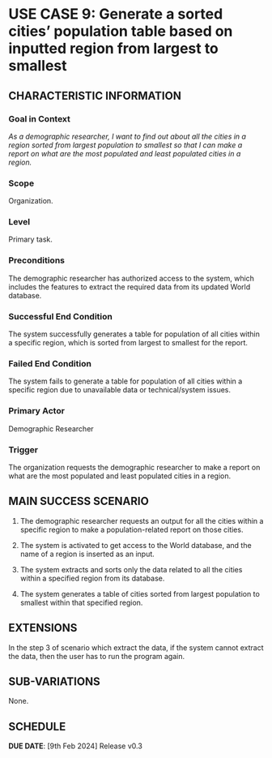# USE CASE 9: Generate a sorted cities’ population table based on inputted region from largest to smallest

## CHARACTERISTIC INFORMATION

### Goal in Context

*As a demographic researcher, I want to find out about all the cities in a region sorted from largest population to smallest so that I can make a report on what are the most populated and least populated cities in a region.*

### Scope

Organization.

### Level

Primary task.

### Preconditions

The demographic researcher has authorized access to the system, which includes the features to extract the required data from its updated World database.

### Successful End Condition

The system successfully generates a table for population of all cities within a specific region, which is sorted from largest to smallest for the report.

### Failed End Condition

The system fails to generate a table for population of all cities within a specific region due to unavailable data or technical/system issues.

### Primary Actor

Demographic Researcher

### Trigger

The organization requests the demographic researcher to make a report on what are the most populated and least populated cities in a region.


## MAIN SUCCESS SCENARIO

1. The demographic researcher requests an output for all the cities within a specific region to make a population-related report on those cities.

2. The system is activated to get access to the World database, and the name of a region is inserted as an input.

3. The system extracts and sorts only the data related to all the cities within a specified region from its database.

4. The system generates a table of cities sorted from largest population to smallest within that specified region.



## EXTENSIONS

In the step 3 of scenario which extract the data, if the system cannot extract the data, then the user has to run the program again.    

## SUB-VARIATIONS

None.

## SCHEDULE

**DUE DATE**: [9th Feb 2024] Release v0.3 